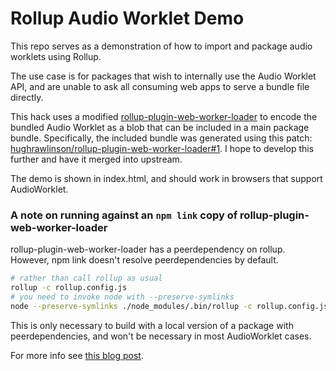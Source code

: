 # Rollup Audio Worklet Demo

This repo serves as a demonstration of how to import and package audio worklets using Rollup.

The use case is for packages that wish to internally use the Audio Worklet API, and are unable to ask all consuming web apps to serve a bundle file directly.

This hack uses a modified [rollup-plugin-web-worker-loader] to encode the bundled Audio Worklet as a blob that can be included in a main package bundle. Specifically, the included bundle was generated using this patch: [hughrawlinson/rollup-plugin-web-worker-loader#1](https://github.com/hughrawlinson/rollup-plugin-web-worker-loader/pull/1). I hope to develop this further and have it merged into upstream.

The demo is shown in index.html, and should work in browsers that support AudioWorklet.

[rollup-plugin-web-worker-loader]: https://www.npmjs.com/package/rollup-plugin-web-worker-loader

### A note on running against an `npm link` copy of rollup-plugin-web-worker-loader

rollup-plugin-web-worker-loader has a peerdependency on rollup. However, npm link doesn't resolve peerdependencies by default.

```sh
# rather than call rollup as usual
rollup -c rollup.config.js
# you need to invoke node with --preserve-symlinks
node --preserve-symlinks ./node_modules/.bin/rollup -c rollup.config.js
```

This is only necessary to build with a local version of a package with peerdependencies, and won't be necessary in most AudioWorklet cases.

For more info see [this blog post](https://www.chevtek.io/you-can-finally-npm-link-packages-that-contain-peer-dependencies/).
